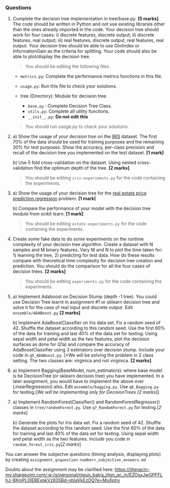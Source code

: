 ### Questions

1. Complete the decision tree implementation in tree/base.py. **[5 marks]**
The code should be written in Python and not use existing libraries other than the ones already imported in the code. Your decision tree should work for four cases: i) discrete features, discrete output; ii) discrete features, real output; iii) real features, discrete output; real features, real output. Your decision tree should be able to use GiniIndex or InformationGain as the criteria for splitting. Your code should also be able to plot/display the decision tree. 

    > You should be editing the following files.
  
    - `metrics.py`: Complete the performance metrics functions in this file. 

    - `usage.py`: Run this file to check your solutions.

    - tree (Directory): Module for decision tree.
      - `base.py` : Complete Decision Tree Class.
      - `utils.py`: Complete all utility functions.
      - `__init__.py`: **Do not edit this**

    > You should run _usage.py_ to check your solutions. 

2. 
    a) Show the usage of *your decision tree* on the [IRIS](https://archive.ics.uci.edu/ml/datasets/Iris) dataset. The first 70% of the data should be used for training purposes and the remaining 30% for test purposes. Show the accuracy, per-class precision and recall of the decision tree you implemented on the test dataset. **[1 mark]**

    b) Use 5 fold cross-validation on the dataset. Using nested cross-validation find the optimum depth of the tree. **[2 marks]**
    
    > You should be editing `iris-experiments.py` for the code containing the experiments.

3. 
    a) Show the usage of your decision tree for the [real estate price prediction regression](https://archive.ics.uci.edu/ml/datasets/Real+estate+valuation+data+set) problem. **[1 mark]**
    
    b) Compare the performance of your model with the decision tree module from scikit learn. **[1 mark]**
    
   > You should be editing `estate-experiments.py` for the code containing the experiments.
    
4. Create some fake data to do some experiments on the runtime complexity of your decision tree algorithm. Create a dataset with N samples and M binary features. Vary M and N to plot the time taken for: 1) learning the tree, 2) predicting for test data. How do these results compare with theoretical time complexity for decision tree creation and prediction. You should do the comparison for all the four cases of decision trees. **[2 marks]**	

    >You should be editing `experiments.py` for the code containing the experiments. 

5. 
    a) Implement Adaboost on Decision Stump (depth -1 tree). You could use Decision Tree learnt in assignment #1 or sklearn decision tree and solve it for the case of real input and discrete output. Edit `ensemble/ADABoost.py` **[2 marks]**

    b) Implement AdaBoostClassifier on Iris data set. Fix a random seed of 42. Shuffle the dataset according to this random seed. Use the first 60% of the data for training and last 40% of the data set for testing. Using sepal width and petal width as the two features, plot the decision surfaces as done for Q1a) and compare the accuracy of AdaBoostClassifier using 3 estimators over decision stump. Include your code in `q5_ADABoost.py`. [*We will be solving the problem in 2 class setting. The two classes are: virginica and not virginica.  **[2 marks]**

6.
    a) Implement Bagging(BaseModel, num_estimators): where base model is be DecisionTree (or sklearn decision tree) you have implemented. In a later assignment, you would have to implement the above over LinearRegression() also. Edit `ensemble/bagging.py`. Use `q6_Bagging.py` for testing.[*We will be implementing only for DecisionTrees [2 marks*]]

    
7. 
    a) Implement RandomForestClassifier() and RandomForestRegressor() classes in `tree/randomForest.py`. Use `q7_RandomForest.py` for testing.[*2 marks*]

     b) Generate the plots for Iris data set. Fix a random seed of 42. Shuffle the dataset according to this random seed. Use the first 60% of the data for training and last 40% of the data set for testing. Using sepal width and petal width as the two features. Include you code in `random_forest_iris.py`[*2 marks*]


You can answer the subjectve questions (timing analysis, displaying plots) by creating `assignment_q<question-number>_subjective_answers.md`

Doubts about the assignment may be clarified here: https://iitgnacin-my.sharepoint.com/:w:/g/personal/nipun_batra_iitgn_ac_in/EZOsxJwGPFFLhJ-9XmPL0IEBEvpkVz935Bd-nblaVkEzOQ?e=MuXphv
